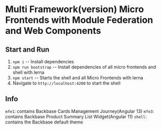 # Multi Framework(version) Micro Frontends with Module Federation and Web Components

## Start and Run

1. ``npm i`` -- Install dependencies
2. ``npm run bootstrap`` -- Install dependencies of all micro frontends and shell with lerna
3. ``npm start`` -- Starts the shell and all Micro Frontends with lerna
4. Navigate to ``http://localhost:4200`` to start the shell

## Info

`mfe1`: contains Backbase Cards Management Journey(Angular 13)
`mfe3`: contains Backbase Product Summary List Widget(Angular 11)
`shell`: contains the Backbase default theme